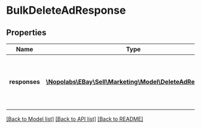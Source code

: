 # BulkDeleteAdResponse

## Properties
Name | Type | Description | Notes
------------ | ------------- | ------------- | -------------
**responses** | [**\Nopolabs\EBay\Sell\Marketing\Model\DeleteAdResponse[]**](DeleteAdResponse.md) | An array of the ads that were deleted by the bulkDeleteAdsByListingId request, including information associated with each individual delete request. | [optional] 

[[Back to Model list]](../README.md#documentation-for-models) [[Back to API list]](../README.md#documentation-for-api-endpoints) [[Back to README]](../README.md)


